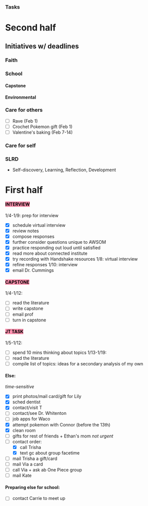 ### Tasks

# Second half

## Initiatives w/ deadlines
### Faith
### School
#### Capstone

#### Environmental
### Care for others
- [ ] Rave (Feb 1)
- [ ] Crochet Pokemon gift (Feb 1)
- [ ] Valentine's baking (Feb 7-14)
### Care for self
### SLRD 
- Self-discovery, Learning, Reflection, Development


# First half
#### <mark style="background: #FF5582A6;">INTERVIEW</mark>
1/4-1/9: prep for interview
- [x] schedule virtual interview
- [x] review notes
- [x] compose responses
- [x] further consider questions unique to AWSOM
- [x] practice responding out loud until satisfied
- [x] read more about connected institute
- [x] try recording with Handshake resources
1/8: virtual interview
- [x] refine responses
1/10: interview
- [x] email Dr. Cummings
#### <mark style="background: #FF5582A6;">CAPSTONE</mark>
1/4-1/12: 
- [ ] read the literature
- [ ] write capstone
- [ ] email prof
- [ ] turn in capstone
#### <mark style="background: #FF5582A6;">JT TASK</mark>
1/5-1/12:
- [ ] spend 10 mins thinking about topics
1/13-1/19:
- [ ] read the literature
- [ ] compile list of topics: ideas for a secondary analysis of my own

#### Else:
*time-sensitive*
- [x] print photos/mail card/gift for Lily
- [x] sched dentist
- [x] contact/visit T
- [ ] contact/see Dr. Whitenton
- [ ] job apps for Waco
- [x] attempt pokemon with Connor (before the 13th)
- [x] clean room
- [ ] gifts for rest of friends + Ethan's mom
*not urgent*
- [ ] contact order:
	- [x] call Trisha
	- [x] text gc about group facetime
- [ ] mail Trisha a gift/card
- [ ] mail Via a card
- [ ] call Via + ask ab One Piece group
- [ ] mail Kate

#### Preparing else for school:
- [ ] contact Carrie to meet up